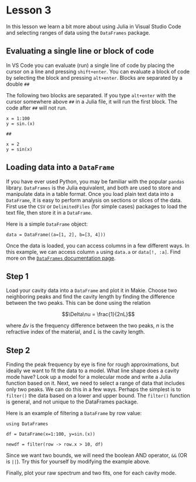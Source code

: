 # Lesson 3

In this lesson we learn a bit more about using 
Julia in Visual Studio Code and selecting ranges of data using the `DataFrames` package.


## Evaluating a single line or block of code

In VS Code you can evaluate (run) a single line of code
by placing the cursor on a line and pressing `shift+enter`.
You can evaluate a block of code by selecting the block
and pressing `alt+enter`.
Blocks are separated by a double `##`

The following two blocks are separated.
If you type `alt+enter` with the cursor somewhere above `##` in a Julia file, it will run the first block.
The code after `##` will not run.

```
x = 1:100
y = sin.(x)

##

x = 2
y = sin(x)
```

## Loading data into a `DataFrame`

If you have ever used Python, you may be familiar with the popular `pandas` library.
`DataFrames` is the Julia equivalent, and both are used
to store and manipulate data in a table format.
Once you load plain text data into a `DataFrame`,
it is easy to perform analysis on sections or slices of the data.
First use the `CSV` or `DelimitedFiles` (for simple cases) packages to load the text file, then store it in a `DataFrame`.

Here is a simple `DataFrame` object:
```
data = DataFrame((a=[1, 2], b=[3, 4]))
```

Once the data is loaded, you can access columns in a few different ways. In this example, we can access column `a` using `data.a` or `data[!, :a]`.
Find more on the [`DataFrames` documentation page](https://dataframes.juliadata.org/stable/man/basics/).


## Step 1

Load your cavity data into a `DataFrame` and plot it in Makie.
Choose two neighboring peaks and find the cavity length
by finding the difference between the two peaks.
This can be done using the relation


$$\Delta\nu = \frac{1}{2nL}$$

where $\Delta\nu$ is the frequency difference between the two peaks, $n$ is the refractive index of the material, and $L$ is the cavity length.

## Step 2

Finding the peak frequency by eye is fine for rough approximations, but ideally we want to fit the data to a model.
What line shape does a cavity mode have?
Look up a model for a molecular mode and write a Julia function based on it.
Next, we need to select a range of data that includes only two peaks.
We can do this in a few ways.
Perhaps the simplest is to `filter()` the data based on a lower and upper bound. The `filter()` function is general, and not unique to the DataFrames package.

Here is an example of filtering a `DataFrame` by row value:
```
using DataFrames

df = DataFrame(x=1:100, y=sin.(x))

newdf = filter(row -> row.x > 10, df)
```

Since we want two bounds, we will need the boolean AND operator, `&&` (OR is `||`). Try this for yourself by modifying the example above.

Finally, plot your raw spectrum and two fits, one for each cavity mode.